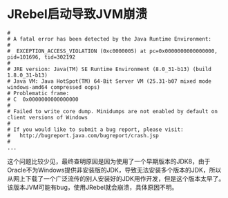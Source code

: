 # JRebel启动导致JVM崩溃

```
#
# A fatal error has been detected by the Java Runtime Environment:
#
#  EXCEPTION_ACCESS_VIOLATION (0xc0000005) at pc=0x0000000000000000, pid=101696, tid=302192
#
# JRE version: Java(TM) SE Runtime Environment (8.0_31-b13) (build 1.8.0_31-b13)
# Java VM: Java HotSpot(TM) 64-Bit Server VM (25.31-b07 mixed mode windows-amd64 compressed oops)
# Problematic frame:
# C  0x0000000000000000
#
# Failed to write core dump. Minidumps are not enabled by default on client versions of Windows
#
# If you would like to submit a bug report, please visit:
#   http://bugreport.java.com/bugreport/crash.jsp
#
...
```

这个问题比较少见，最终查明原因是因为使用了一个早期版本的JDK8，由于Oracle不为Windows提供非安装版的JDK，导致无法安装多个版本的JDK，所以从网上下载了一个广泛流传的别人安装好的JDK用作开发，但是这个版本太早了。该版本JVM可能有bug，使用JRebel就会崩溃，具体原因不明。
